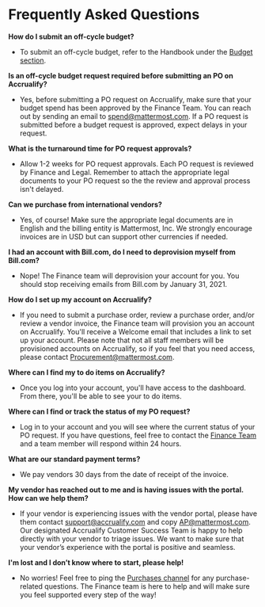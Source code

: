 # Frequently Asked Questions

**How do I submit an off-cycle budget?**

* To submit an off-cycle budget, refer to the Handbook under the [Budget section](https://handbook.mattermost.com/operations/finance/spending-company-money/budget).

**Is an off-cycle budget request required before submitting an PO on Accrualify?**

* Yes, before submitting a PO request on Accrualify, make sure that your budget spend has been approved by the Finance Team. You can reach out by sending an email to spend@mattermost.com. If a PO request is submitted before a budget request is approved, expect delays in your request.

**What is the turnaround time for PO request approvals?**

* Allow 1-2 weeks for PO request approvals. Each PO request is reviewed by Finance and Legal. Remember to attach the appropriate legal documents to your PO request so the the review and approval process isn't delayed.

**Can we purchase from international vendors?**

* Yes, of course! Make sure the appropriate legal documents are in English and the billing entity is Mattermost, Inc. We strongly encourage invoices are in USD but can support other currencies if needed. 

**I had an account with Bill.com, do I need to deprovision myself from Bill.com?**

* Nope! The Finance team will deprovision your account for you. You should stop receiving emails from Bill.com by January 31, 2021.

**How do I set up my account on Accrualify?**

* If you need to submit a purchase order, review a purchase order, and/or review a vendor invoice, the Finance team will provision you an account on Accrualify. You'll receive a Welcome email that includes a link to set up your account. Please note that not all staff members will be provisioned accounts on Accrualify, so if you feel that you need access, please contact Procurement@mattermost.com.

**Where can I find my to do items on Accrualify?**

* Once you log into your account, you'll have access to the dashboard. From there, you'll be able to see your to do items.

**Where can I find or track the status of my PO request?**

* Log in to your account and you will see where the current status of your PO request. If you have questions, feel free to contact the [Finance Team](https://community.mattermost.com/private-core/channels/purchases) and a team member will respond within 24 hours.

**What are our standard payment terms?**

* We pay vendors 30 days from the date of receipt of the invoice.

**My vendor has reached out to me and is having issues with the portal. How can we help them?**

* If your vendor is experiencing issues with the vendor portal, please have them contact support@accrualify.com and copy AP@mattermost.com. Our designated Accrualify Customer Success Team is happy to help directly with your vendor to triage issues. We want to make sure that your vendor’s experience with the portal is positive and seamless.

**I'm lost and I don’t know where to start, please help!**

* No worries! Feel free to ping the [Purchases channel](https://community.mattermost.com/private-core/channels/purchases) for any purchase-related questions. The Finance team is here to help and will make sure you feel supported every step of the way!

